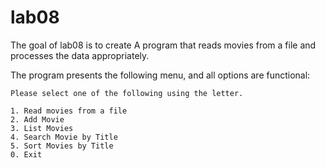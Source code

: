 # lab08 #
The goal of lab08 is to create A program that reads movies from a file and processes the data appropriately.

The program presents the following menu, and all options are functional:
```
Please select one of the following using the letter.

1. Read movies from a file
2. Add Movie
3. List Movies
4. Search Movie by Title
5. Sort Movies by Title
0. Exit
```